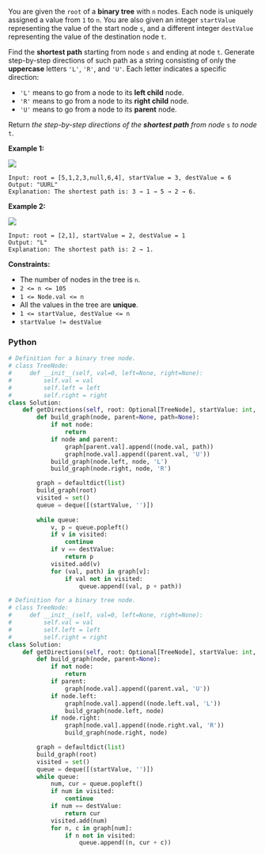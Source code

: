 You are given the  `root`  of a  **binary tree**  with  `n`  nodes. Each node is uniquely assigned a value from  `1`  to  `n`. You are also given an integer  `startValue`  representing the value of the start node  `s`, and a different integer  `destValue`  representing the value of the destination node  `t`.

Find the  **shortest path**  starting from node  `s`  and ending at node  `t`. Generate step-by-step directions of such path as a string consisting of only the  **uppercase**  letters  `'L'`,  `'R'`, and  `'U'`. Each letter indicates a specific direction:

-   `'L'`  means to go from a node to its  **left child**  node.
-   `'R'`  means to go from a node to its  **right child**  node.
-   `'U'`  means to go from a node to its  **parent**  node.

Return  _the step-by-step directions of the  **shortest path**  from node_ `s` _to node_  `t`.

**Example 1:**

![](https://assets.leetcode.com/uploads/2021/11/15/eg1.png)
```
Input: root = [5,1,2,3,null,6,4], startValue = 3, destValue = 6
Output: "UURL"
Explanation: The shortest path is: 3 → 1 → 5 → 2 → 6.
```

**Example 2:**

![](https://assets.leetcode.com/uploads/2021/11/15/eg2.png)
```
Input: root = [2,1], startValue = 2, destValue = 1
Output: "L"
Explanation: The shortest path is: 2 → 1.
```

**Constraints:**

-   The number of nodes in the tree is  `n`.
-   `2 <= n <= 105`
-   `1 <= Node.val <= n`
-   All the values in the tree are  **unique**.
-   `1 <= startValue, destValue <= n`
-   `startValue != destValue`


### Python
```python
# Definition for a binary tree node.
# class TreeNode:
#     def __init__(self, val=0, left=None, right=None):
#         self.val = val
#         self.left = left
#         self.right = right
class Solution:
    def getDirections(self, root: Optional[TreeNode], startValue: int, destValue: int) -> str:
        def build_graph(node, parent=None, path=None):
            if not node:
                return
            if node and parent:
                graph[parent.val].append((node.val, path))
                graph[node.val].append((parent.val, 'U'))
            build_graph(node.left, node, 'L')
            build_graph(node.right, node, 'R')

        graph = defaultdict(list)
        build_graph(root)
        visited = set()
        queue = deque([(startValue, '')])
        
        while queue:
            v, p = queue.popleft()
            if v in visited:
                continue
            if v == destValue:
                return p
            visited.add(v)
            for (val, path) in graph[v]:
                if val not in visited:
                    queue.append((val, p + path))
```

```python
# Definition for a binary tree node.
# class TreeNode:
#     def __init__(self, val=0, left=None, right=None):
#         self.val = val
#         self.left = left
#         self.right = right
class Solution:
    def getDirections(self, root: Optional[TreeNode], startValue: int, destValue: int) -> str:
        def build_graph(node, parent=None):
            if not node:
                return
            if parent:
                graph[node.val].append((parent.val, 'U'))
            if node.left:
                graph[node.val].append((node.left.val, 'L'))
                build_graph(node.left, node)
            if node.right:
                graph[node.val].append((node.right.val, 'R'))
                build_graph(node.right, node)

        graph = defaultdict(list)
        build_graph(root)
        visited = set()
        queue = deque([(startValue, '')])
        while queue:
            num, cur = queue.popleft()
            if num in visited:
                continue
            if num == destValue:
                return cur
            visited.add(num)
            for n, c in graph[num]:
                if n not in visited:
                    queue.append((n, cur + c))
```